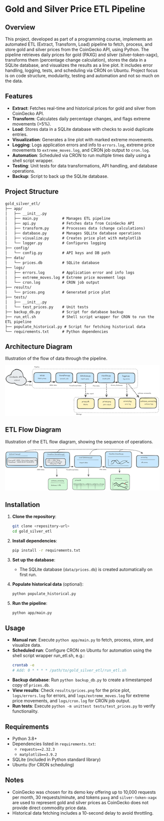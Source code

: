 # Gold and Silver Price ETL Pipeline

## Overview

This project, developed as part of a programming course, implements an automated ETL (Extract, Transform, Load) pipeline to fetch, process, and store gold and silver prices from the CoinGecko API, using Python. The pipeline retrieves daily prices for gold (PAXG) and silver (silver-token-xagx), transforms them (percentage change calculation), stores the data in a SQLite database, and visualizes the results as a line plot. It includes error handling, logging, tests, and scheduling via CRON on Ubuntu. Project focus is on code structure, modularity, testing and automation and not so much on the data.

## Features

- **Extract**: Fetches real-time and historical prices for gold and silver from CoinGecko API.
- **Transform**: Calculates daily percentage changes, and flags extreme movements (>5%).
- **Load**: Stores data in a SQLite database with checks to avoid duplicate entries.
- **Visualization**: Generates a line plot with marked extreme movements.
- **Logging**: Logs application errors and info to `errors.log`, extreme price movements to `extreme_moves.log`, and CRON job output to `cron.log`.
- **Automation**: Scheduled via CRON to run multiple times daily using a shell script wrapper.
- **Testing**: Unit tests for data transformations, API handling, and database operations.
- **Backup**: Script to back up the SQLite database.

## Project Structure

```
gold_silver_etl/
├── app/
│   ├── __init__.py
│   ├── main.py           # Manages ETL pipeline
│   ├── api.py            # Fetches data from CoinGecko API
│   ├── transform.py      # Processes data (change calculations)
│   ├── database.py       # Manages SQLite database operations
│   ├── visualize.py      # Creates price plot with matplotlib
│   └── logger.py         # Configures logging
├── config/
│   └── config.py         # API keys and DB path
├── data/
│   └── prices.db         # SQLite database
├── logs/
│   ├── errors.log        # Application error and info logs
│   ├── extreme_moves.log # Extreme price movement logs
│   └── cron.log          # CRON job output
├── results/
│   └── prices.png        # Generated price plot
├── tests/
│   ├── __init__.py
│   └── test_prices.py    # Unit tests
├── backup_db.py          # Script for database backup
├── run_etl.sh            # Shell script wrapper for CRON to run the ETL pipeline
├── populate_historical.py # Script for fetching historical data
└── requirements.txt      # Python dependencies
```

## Architecture Diagram

Illustration of the flow of data through the pipeline. 

![Architecture Diagram](architecture_diagram.png)


## ETL Flow Diagram

Illustration of the ETL flow diagram, showing the sequence of operations. 

![Workflow Diagram](etl_flow_diagram.png)


## Installation

1. **Clone the repository**:
   ```bash
   git clone <repository-url>
   cd gold_silver_etl
   ```

2. **Install dependencies**:
   ```bash
   pip install -r requirements.txt
   ```

3. **Set up the database**:
   - The SQLite database (`data/prices.db`) is created automatically on first run.

4. **Populate historical data** (optional):
   ```bash
   python populate_historical.py
   ```

5. **Run the pipeline**:
   ```bash
   python app/main.py
   ```

## Usage

- **Manual run**: Execute `python app/main.py` to fetch, process, store, and visualize data.
- **Scheduled run**: Configure CRON on Ubuntu for automation using the shell script wrapper run_etl.sh, e.g.:
  ```bash
  crontab -e
  # Add: 0 * * * * /path/to/gold_silver_etl/run_etl.sh
  ```
- **Backup database**: Run `python backup_db.py` to create a timestamped copy of `prices.db`.
- **View results**: Check `results/prices.png` for the price plot, `logs/errors.log` for errors, and `logs/extreme_moves.log` for extreme price movements, and `logs/cron.log` for CRON job output.
- **Run tests**: Execute `python -m unittest tests/test_prices.py` to verify functionality.

## Requirements

- Python 3.8+
- Dependencies listed in `requirements.txt`:
  - `requests==2.32.3`
  - `matplotlib==3.9.2`
- SQLite (included in Python standard library)
- Ubuntu (for CRON scheduling)

## Notes

- CoinGecko was chosen for its demo key offering up to 10,000 requests per month, 30 requests/minute, and tokens `paxg` and `silver-token-xagx` are used to represent gold and silver prices as CoinGecko does not provide direct commodity price data.
- Historical data fetching includes a 10-second delay to avoid throttling.
